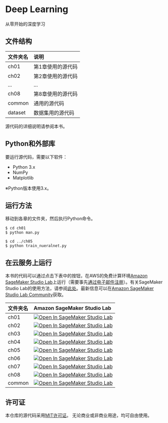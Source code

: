 Deep Learning
==========================

从零开始的深度学习

## 文件结构

|文件夹名 |说明                         |
|:--        |:--                          |
|ch01       |第1章使用的源代码    |
|ch02       |第2章使用的源代码    |
|...        |...                          |
|ch08       |第8章使用的源代码    |
|common     |通用的源代码   |
|dataset    |数据集用的源代码 |

源代码的详细说明请参阅本书。

## Python和外部库
要运行源代码，需要以下软件：

* Python 3.x
* NumPy
* Matplotlib

※Python版本使用3.x。

## 运行方法

移动到各章的文件夹，然后执行Python命令。

```
$ cd ch01
$ python man.py

$ cd ../ch05
$ python train_nueralnet.py
```

## 在云服务上运行

本书的代码可以通过点击下表中的按钮，在AWS的免费计算环境[Amazon SageMaker Studio Lab](https://studiolab.sagemaker.aws/)上运行（需要事先[通过电子邮件注册](https://studiolab.sagemaker.aws/requestAccount)）。有关SageMaker Studio Lab的使用方法，请参阅[此处](https://github.com/aws-sagemaker-jp/awesome-studio-lab-jp/blob/main/README_usage.md)。最新信息可以在[Amazon SageMaker Studio Lab Community](https://github.com/aws-studiolab-jp/awesome-studio-lab-jp)获取。

|文件夹名 |Amazon SageMaker Studio Lab
|:--        |:--                          |
|ch01       |[![Open In SageMaker Studio Lab](https://studiolab.sagemaker.aws/studiolab.svg)](https://studiolab.sagemaker.aws/import/github/oreilly-japan/deep-learning-from-scratch/blob/master/notebooks/ch01.ipynb)|
|ch02       |[![Open In SageMaker Studio Lab](https://studiolab.sagemaker.aws/studiolab.svg)](https://studiolab.sagemaker.aws/import/github/oreilly-japan/deep-learning-from-scratch/blob/master/notebooks/ch02.ipynb)|
|ch03       |[![Open In SageMaker Studio Lab](https://studiolab.sagemaker.aws/studiolab.svg)](https://studiolab.sagemaker.aws/import/github/oreilly-japan/deep-learning-from-scratch/blob/master/notebooks/ch03.ipynb)|
|ch04       |[![Open In SageMaker Studio Lab](https://studiolab.sagemaker.aws/studiolab.svg)](https://studiolab.sagemaker.aws/import/github/oreilly-japan/deep-learning-from-scratch/blob/master/notebooks/ch04.ipynb)|
|ch05       |[![Open In SageMaker Studio Lab](https://studiolab.sagemaker.aws/studiolab.svg)](https://studiolab.sagemaker.aws/import/github/oreilly-japan/deep-learning-from-scratch/blob/master/notebooks/ch05.ipynb)|
|ch06       |[![Open In SageMaker Studio Lab](https://studiolab.sagemaker.aws/studiolab.svg)](https://studiolab.sagemaker.aws/import/github/oreilly-japan/deep-learning-from-scratch/blob/master/notebooks/ch06.ipynb)|
|ch07       |[![Open In SageMaker Studio Lab](https://studiolab.sagemaker.aws/studiolab.svg)](https://studiolab.sagemaker.aws/import/github/oreilly-japan/deep-learning-from-scratch/blob/master/notebooks/ch07.ipynb)|
|ch08       |[![Open In SageMaker Studio Lab](https://studiolab.sagemaker.aws/studiolab.svg)](https://studiolab.sagemaker.aws/import/github/oreilly-japan/deep-learning-from-scratch/blob/master/notebooks/ch08.ipynb)|
|common       |[![Open In SageMaker Studio Lab](https://studiolab.sagemaker.aws/studiolab.svg)](https://studiolab.sagemaker.aws/import/github/oreilly-japan/deep-learning-from-scratch/blob/master/notebooks/common.ipynb)|

## 许可证

本仓库的源代码采用[MIT许可证](http://www.opensource.org/licenses/MIT)。
无论商业或非商业用途，均可自由使用。


